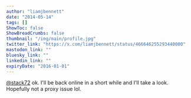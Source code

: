 ```yaml
---
author: "liamjbennett"
date: "2014-05-14"
tags: []
ShowToc: false
ShowBreadCrumbs: false
thumbnail: "/img/main/profile.jpg"
twitter_link: "https://x.com/liamjbennett/status/466646255293440000"
mastodon_link: ""
bluesky_link: ""
linkedin_link: ""
expiryDate: "2016-01-01"
---
```


[@stack72](https://x.com/stack72) ok. I'll be back online in a short while and I'll take a look. Hopefully not a proxy issue lol.

